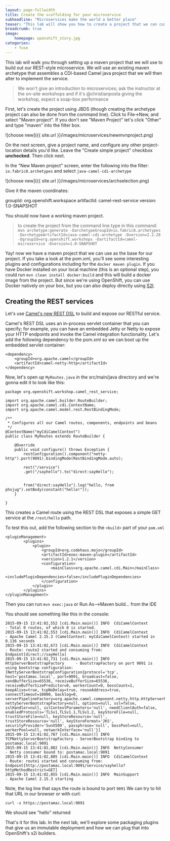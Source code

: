 ```yaml
---
layout: page-fullwidth
title: Create the scaffolding for your microservice
subheadline: "Microservices make the world a better place"
teaser: "This lab will show you how to create a project that we can customize to build a microservices deployment"
breadcrumb: true
image:
    homepage: openshift_story.jpg
categories:
    - fuse
---
```


This lab will walk you through setting up a maven project that we will use to build out our REST-style microservice. We will use an existing maven archetype that assembles a CDI-based Camel java project that we will then alter to implement the service. 

> We won't give an introduction to microservices; ask the instructor at the on-site workshops and if it's @christianposta giving the workshop, expect a soap-box performance

First, let's create the project using JBDS (though creating the archetype project can also be done from the command line). Click to File->New, and select "Maven project". If you don't see "Maven Project" let's click "Other" and type "maven" into the filter box. 

![choose new]({{ site.url }}/images/microservices/newmvnproject.png)

On the next screen, give a project name, and configure any other project-location details you'd like. Leave the "Create simple project" checkbox **unchecked**. Then click next. 

In the "New Maven project" screen, enter the following into the filter: `io.fabric8.archetypes` and select `java-camel-cdi-archetype`


![choose new]({{ site.url }}/images/microservices/archselection.png)

Give it the maven coordinates:

groupId: org.openshift.workspace
artifactId: camel-rest-service
version: 1.0-SNAPSHOT


You should now have a working maven project.

> to create the project from the command line type in this command: `mvn archetype:generate -DarchetypeGroupId=io.fabric8.archetypes -DarchetypeArtifactId=java-camel-cdi-archetype -Dversion=2.2.28 -DgroupId=org.openshift.workshops -DartifactId=camel-microservice -Dversion=1.0-SNAPSHOT`

Yay! now we have a maven project that we can use as the base for our project. If you take a look at the pom.xml, you'll see some interesting plugins and configurations including for the `docker maven plugin`. If you have Docker installed on your local machine (this is an optional step), you could run `mvn clean install docker:build` and this will build a docker image from the project. But since we're using OpenShift, you can use Docker natively on your box, but you can also deploy directly using [S2I](https://docs.openshift.org/latest/dev_guide/new_app.html#specifying-source-code).

## Creating the REST services

Let's use [Camel's new REST DSL](http://camel.apache.org/rest-dsl.html) to build and expose our RESTful service. 

Camel's REST DSL uses an in-process servlet container that you can specify; for example, you can have an embedded Jetty or Netty to expose your HTTP endpoints and invoke the Camel integration functionality. Let's add the following dependency to the pom.xml so we can boot up the embedded servlet container:

    <dependency>
        <groupId>org.apache.camel</groupId>
        <artifactId>camel-netty-http</artifactId>
    </dependency>
    
    
Now, let's open up `MyRoutes.java` in the src/main/java directory and we're gonna edit it to look like this:


    package org.openshift.workshop.camel_rest_service;
    
    import org.apache.camel.builder.RouteBuilder;
    import org.apache.camel.cdi.ContextName;
    import org.apache.camel.model.rest.RestBindingMode;
    
    /**
     * Configures all our Camel routes, components, endpoints and beans
     */
    @ContextName("myCdiCamelContext")
    public class MyRoutes extends RouteBuilder {
    
        @Override
        public void configure() throws Exception {
            restConfiguration().component("netty-http").port(9091).bindingMode(RestBindingMode.auto);
            
            rest("/service")
            .get("/sayhello").to("direct:sayHello");
           
          
            from("direct:sayHello").log("hello, from phxjug").setBody(constant("hello!"));
        }
    
    }


This creates a Camel route using the REST DSL that exposes a simple GET service at the `/rest/hello` path.

To test this out, add the following section to the `<build>` part of your `pom.xml`

    <pluginManagement>
    		<plugins>
    			<plugin>
    				<groupId>org.codehaus.mojo</groupId>
    				<artifactId>exec-maven-plugin</artifactId>
    				<version>1.2.1</version>
    				<configuration>
    					<mainClass>org.apache.camel.cdi.Main</mainClass>
    					<includePluginDependencies>false</includePluginDependencies>
    				</configuration>
    			</plugin>
    		</plugins>
    </pluginManagement>
    
    
Then you can run `mvn exec:java` or Run As-->Maven build... from the IDE

You should see something like this in the console:

    2015-09-15 13:41:02,552 [cdi.Main.main()] INFO  CdiCamelContext                - Total 0 routes, of which 0 is started.
    2015-09-15 13:41:02,553 [cdi.Main.main()] INFO  CdiCamelContext                - Apache Camel 2.15.3 (CamelContext: myCdiCamelContext) started in 0.136 seconds
    2015-09-15 13:41:02,673 [cdi.Main.main()] INFO  CdiCamelContext                - Route: route2 started and consuming from: Endpoint[direct://sayHello]
    2015-09-15 13:41:02,731 [cdi.Main.main()] INFO  HttpServerBootstrapFactory     - BootstrapFactory on port 9091 is using bootstrap configuration: [NettyServerBootstrapConfiguration{protocol='tcp', host='postamac.local', port=9091, broadcast=false, sendBufferSize=65536, receiveBufferSize=65536, receiveBufferSizePredictor=0, workerCount=0, bossCount=1, keepAlive=true, tcpNoDelay=true, reuseAddress=true, connectTimeout=10000, backlog=0, serverPipelineFactory=org.apache.camel.component.netty.http.HttpServerPipelineFactory@5b91cf45, nettyServerBootstrapFactory=null, options=null, ssl=false, sslHandler=null, sslContextParameters='null', needClientAuth=false, enabledProtocols='TLSv1,TLSv1.1,TLSv1.2, keyStoreFile=null, trustStoreFile=null, keyStoreResource='null', trustStoreResource='null', keyStoreFormat='JKS', securityProvider='SunX509', passphrase='null', bossPool=null, workerPool=null, networkInterface='null'}]
    2015-09-15 13:41:02,787 [cdi.Main.main()] INFO  TCPNettyServerBootstrapFactory - ServerBootstrap binding to postamac.local:9091
    2015-09-15 13:41:02,802 [cdi.Main.main()] INFO  NettyConsumer                  - Netty consumer bound to: postamac.local:9091
    2015-09-15 13:41:02,805 [cdi.Main.main()] INFO  CdiCamelContext                - Route: route1 started and consuming from: Endpoint[http://postamac.local:9091/service/sayhello?httpMethodRestrict=GET]
    2015-09-15 13:41:02,855 [cdi.Main.main()] INFO  MainSupport                    - Apache Camel 2.15.3 starting
    
Note, the log line that says the route is bound to port `9091` We can try to hit that URL in our browser or with curl:

    curl -s https://postamac.local:9091
    
    
We should see "hello" returned

That's it for this lab. In the next lab, we'll explore some packaging plugins that give us an immutable deployment and how we can plug that into OpenShift's s2i builders.
